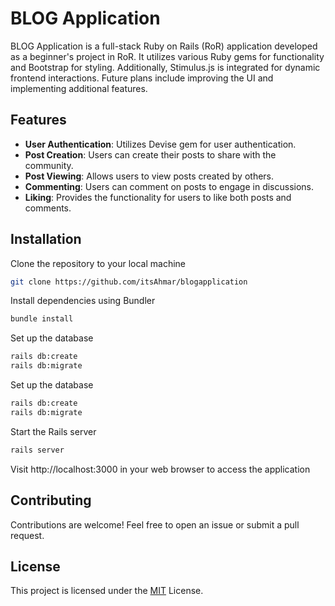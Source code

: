 
# BLOG Application

BLOG Application is a full-stack Ruby on Rails (RoR) application developed as a beginner's project in RoR. It utilizes various Ruby gems for functionality and Bootstrap for styling. Additionally, Stimulus.js is integrated for dynamic frontend interactions. Future plans include improving the UI and implementing additional features.




## Features

- **User Authentication**: Utilizes Devise gem for user authentication.
- **Post Creation**: Users can create their posts to share with the community.
- **Post Viewing**: Allows users to view posts created by others.
- **Commenting**: Users can comment on posts to engage in discussions.
- **Liking**: Provides the functionality for users to like both posts and comments.




## Installation

Clone the repository to your local machine
   ```bash
   git clone https://github.com/itsAhmar/blogapplication
```
Install dependencies using Bundler
```bash
bundle install
```
Set up the database
```bash
rails db:create
rails db:migrate
```
Set up the database
```bash
rails db:create
rails db:migrate
```
Start the Rails server
```bash
rails server
```
Visit http://localhost:3000 in your web browser to access the application

## Contributing
Contributions are welcome! Feel free to open an issue or submit a pull request.


## License


This project is licensed under the [MIT](https://choosealicense.com/licenses/mit/)
 License.
